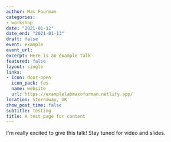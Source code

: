 ```yaml
---
author: Max Fourman
categories:
- workshop
date: "2021-01-12"
date_end: "2021-01-13"
draft: false
event: example
event_url: 
excerpt: Here is an example talk
featured: false
layout: single
links:
- icon: door-open
  icon_pack: fas
  name: website
  url: https://examplelabmaxofurman.netlify.app/
location: Stornaway, UK
show_post_time: false
subtitle: Testing
title: A test page for content
---
```


I'm really excited to give this talk! Stay tuned for video and slides.
